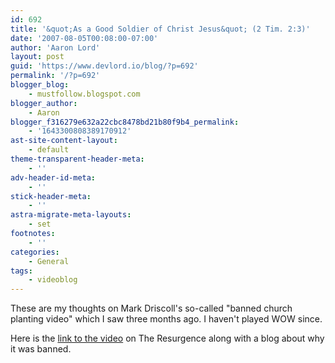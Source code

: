 ```yaml
---
id: 692
title: '&quot;As a Good Soldier of Christ Jesus&quot; (2 Tim. 2:3)'
date: '2007-08-05T00:08:00-07:00'
author: 'Aaron Lord'
layout: post
guid: 'https://www.devlord.io/blog/?p=692'
permalink: '/?p=692'
blogger_blog:
    - mustfollow.blogspot.com
blogger_author:
    - Aaron
blogger_f316279e632a22cbc8478bd21b80f9b4_permalink:
    - '1643300808389170912'
ast-site-content-layout:
    - default
theme-transparent-header-meta:
    - ''
adv-header-id-meta:
    - ''
stick-header-meta:
    - ''
astra-migrate-meta-layouts:
    - set
footnotes:
    - ''
categories:
    - General
tags:
    - videoblog
---
```


These are my thoughts on Mark Driscoll's so-called "banned church planting video" which I saw three months ago. I haven't played WOW since.

Here is the <a href="http://theresurgence.com/md_blog_2007-04-28_banned_church_planting_video">link to the video</a> on The Resurgence along with a blog about why it was banned.

<div class="blogger-post-footer"><img src="https://blogger.googleusercontent.com/tracker/2602771351651662379-1643300808389170912?l=mustfollow.blogspot.com" alt="" width="1" height="1" /></div>